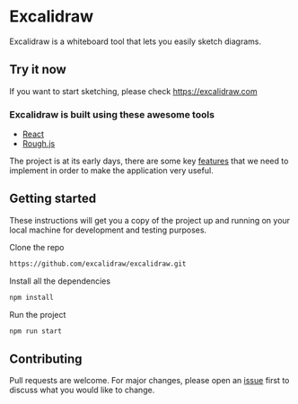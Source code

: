 # Excalidraw

Excalidraw is a whiteboard tool that lets you easily sketch diagrams.

## Try it now

If you want to start sketching, please check https://excalidraw.com

### Excalidraw is built using these awesome tools

- [React](https://reactjs.org/)
- [Rough.js](https://roughjs.com/)

The project is at its early days, there are some key [features](https://github.com/excalidraw/excalidraw/milestone/1) that we need to implement in order to make the application very useful.

## Getting started

These instructions will get you a copy of the project up and running on your local machine for development and testing purposes.

Clone the repo

```bash
https://github.com/excalidraw/excalidraw.git
```

Install all the dependencies

```bash
npm install
```

Run the project

```bash
npm run start
```

## Contributing

Pull requests are welcome. For major changes, please open an [issue](https://github.com/excalidraw/excalidraw/issues) first to discuss what you would like to change.
